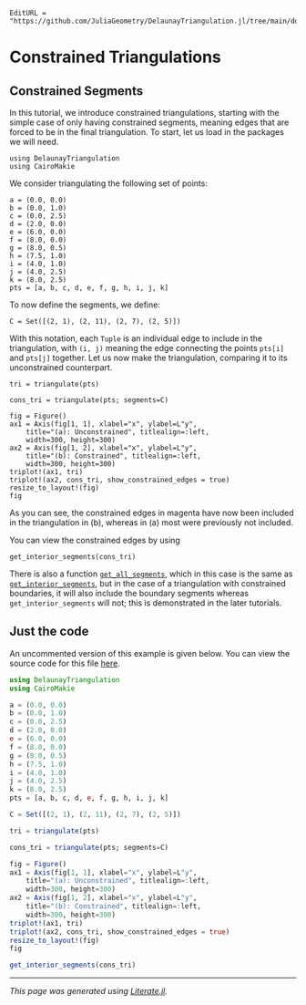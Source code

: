 ```@meta
EditURL = "https://github.com/JuliaGeometry/DelaunayTriangulation.jl/tree/main/docs/src/literate_tutorials/constrained_edges.jl"
```

# Constrained Triangulations
## Constrained Segments

In this tutorial, we introduce constrained triangulations,
starting with the simple case of only having constrained segments,
meaning edges that are forced to be in the final triangulation.
To start, let us load in the packages we will need.

````@example constrained_edges
using DelaunayTriangulation
using CairoMakie
````

We consider triangulating the following set of points:

````@example constrained_edges
a = (0.0, 0.0)
b = (0.0, 1.0)
c = (0.0, 2.5)
d = (2.0, 0.0)
e = (6.0, 0.0)
f = (8.0, 0.0)
g = (8.0, 0.5)
h = (7.5, 1.0)
i = (4.0, 1.0)
j = (4.0, 2.5)
k = (8.0, 2.5)
pts = [a, b, c, d, e, f, g, h, i, j, k]
````

To now define the segments, we define:

````@example constrained_edges
C = Set([(2, 1), (2, 11), (2, 7), (2, 5)])
````

With this notation, each `Tuple` is an individual
edge to include in the triangulation, with
`(i, j)` meaning the edge connecting the points
`pts[i]` and `pts[j]` together. Let us now
make the triangulation, comparing it to its
unconstrained counterpart.

````@example constrained_edges
tri = triangulate(pts)
````

````@example constrained_edges
cons_tri = triangulate(pts; segments=C)
````

````@example constrained_edges
fig = Figure()
ax1 = Axis(fig[1, 1], xlabel="x", ylabel=L"y",
    title="(a): Unconstrained", titlealign=:left,
    width=300, height=300)
ax2 = Axis(fig[1, 2], xlabel="x", ylabel=L"y",
    title="(b): Constrained", titlealign=:left,
    width=300, height=300)
triplot!(ax1, tri)
triplot!(ax2, cons_tri, show_constrained_edges = true)
resize_to_layout!(fig)
fig
````

As you can see, the constrained edges in magenta
have now been included in the triangulation in (b),
whereas in (a) most were previously not included.

You can view the constrained edges by using

````@example constrained_edges
get_interior_segments(cons_tri)
````

There is also a function [`get_all_segments`](@ref),
which in this case is the same as [`get_interior_segments`](@ref),
but in the case of a triangulation with constrained
boundaries, it will also include the boundary segments
whereas `get_interior_segments` will not; this is
demonstrated in the later tutorials.

## Just the code
An uncommented version of this example is given below.
You can view the source code for this file [here](https://github.com/JuliaGeometry/DelaunayTriangulation.jl/tree/main/docs/src/literate_tutorials/constrained_edges.jl).

```julia
using DelaunayTriangulation
using CairoMakie

a = (0.0, 0.0)
b = (0.0, 1.0)
c = (0.0, 2.5)
d = (2.0, 0.0)
e = (6.0, 0.0)
f = (8.0, 0.0)
g = (8.0, 0.5)
h = (7.5, 1.0)
i = (4.0, 1.0)
j = (4.0, 2.5)
k = (8.0, 2.5)
pts = [a, b, c, d, e, f, g, h, i, j, k]

C = Set([(2, 1), (2, 11), (2, 7), (2, 5)])

tri = triangulate(pts)

cons_tri = triangulate(pts; segments=C)

fig = Figure()
ax1 = Axis(fig[1, 1], xlabel="x", ylabel=L"y",
    title="(a): Unconstrained", titlealign=:left,
    width=300, height=300)
ax2 = Axis(fig[1, 2], xlabel="x", ylabel=L"y",
    title="(b): Constrained", titlealign=:left,
    width=300, height=300)
triplot!(ax1, tri)
triplot!(ax2, cons_tri, show_constrained_edges = true)
resize_to_layout!(fig)
fig

get_interior_segments(cons_tri)
```

---

*This page was generated using [Literate.jl](https://github.com/fredrikekre/Literate.jl).*

